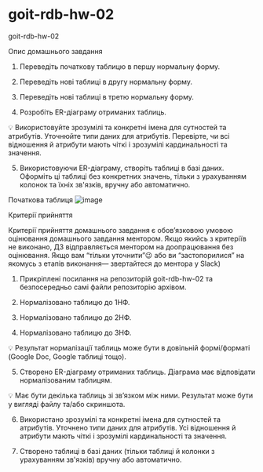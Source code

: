 # goit-rdb-hw-02
goit-rdb-hw-02

Опис домашнього завдання



1. Переведіть початкову таблицю в першу нормальну форму.

2. Переведіть нові таблиці в другу нормальну форму.

3. Переведіть нові таблиці в третю нормальну форму.

4. Розробіть ER-діаграму отриманих таблиць.

💡 Використовуйте зрозумілі та конкретні імена для сутностей та атрибутів. Уточнюйте типи даних для атрибутів. Перевірте, чи всі відношення й атрибути мають чіткі і зрозумілі кардинальності та значення.


5. Використовуючи ER-діаграму, створіть таблиці в базі даних. Оформіть ці таблиці без конкретних значень, тільки з урахуванням колонок та їхніх зв'язків, вручну або автоматично.

Початкова таблиця
![image](https://github.com/user-attachments/assets/caded3bf-5fb8-4dc4-9e8f-2cd270081f26)

Критерії прийняття



Критерії прийняття домашнього завдання є обов’язковою умовою оцінювання домашнього завдання ментором. Якщо якийсь з критеріїв не виконано, ДЗ відправляється ментором на доопрацювання без оцінювання. 
Якщо вам “тільки уточнити”😉 або ви “застопорилися” на якомусь з етапів виконання— звертайтеся до ментора у Slack)


1. Прикріплені посилання на репозиторій goit-rdb-hw-02 та безпосередньо самі файли репозиторію архівом.

2. Нормалізовано таблицю до 1НФ.

3. Нормалізовано таблицю до 2НФ.

4. Нормалізовано таблицю до 3НФ.

💡 Результат нормалізації таблиць може бути в довільній формі/форматі (Google Doc, Google таблиці тощо).


5. Створено ER-діаграму отриманих таблиць. Діаграма має відповідати нормалізованим таблицям.

💡 Має бути декілька таблиць зі зв’язком між ними. Результат може бути у вигляді файлу та/або скриншота.


6. Використано зрозумілі та конкретні імена для сутностей та атрибутів. Уточнено типи даних для атрибутів. Усі відношення й атрибути мають чіткі і зрозумілі кардинальності та значення.

7. Створено таблиці в базі даних (тільки таблиці й колонки з урахуванням зв'язків) вручну або автоматично.
